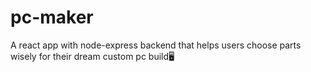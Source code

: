 # pc-maker
A react app with node-express backend that helps users choose parts wisely for their dream custom pc build🖥
